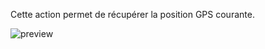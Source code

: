 Cette action permet de récupérer la position GPS courante.

![preview](/images/geolocation/actions/getCurrentPosition-fr.png)